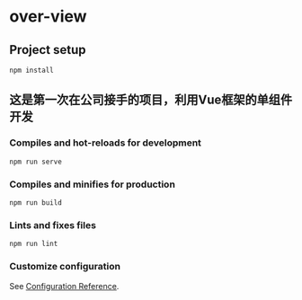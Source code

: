 # over-view

## Project setup
```
npm install
```

## 这是第一次在公司接手的项目，利用Vue框架的单组件开发

### Compiles and hot-reloads for development
```
npm run serve
```

### Compiles and minifies for production
```
npm run build
```

### Lints and fixes files
```
npm run lint
```

### Customize configuration
See [Configuration Reference](https://cli.vuejs.org/config/).
